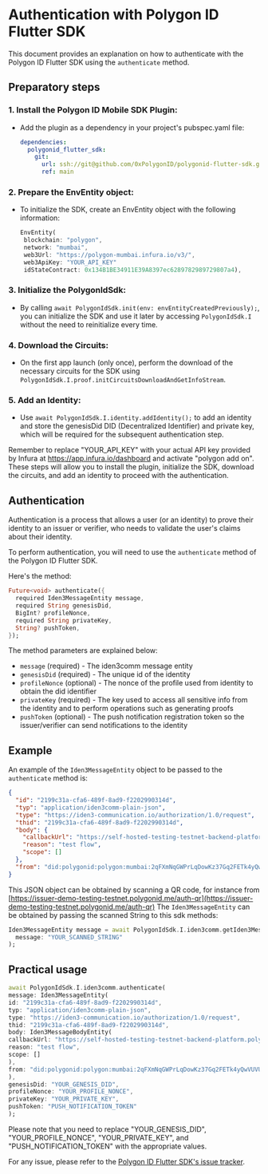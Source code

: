 # Authentication with Polygon ID Flutter SDK

This document provides an explanation on how to authenticate with the Polygon ID Flutter SDK using the `authenticate` method.

## Preparatory steps

### 1. Install the Polygon ID Mobile SDK Plugin:
- Add the plugin as a dependency in your project's pubspec.yaml file:
   ```yaml
   dependencies:
     polygonid_flutter_sdk:
       git:
         url: ssh://git@github.com/0xPolygonID/polygonid-flutter-sdk.git
         ref: main
   ```

### 2. Prepare the EnvEntity object:
- To initialize the SDK, create an EnvEntity object with the following information:
  ```dart
  EnvEntity(
   blockchain: "polygon",
   network: "mumbai",
   web3Url: "https://polygon-mumbai.infura.io/v3/",
   web3ApiKey: "YOUR_API_KEY"
   idStateContract: 0x134B1BE34911E39A8397ec6289782989729807a4),
  ```


### 3. Initialize the PolygonIdSdk:
- By calling `await PolygonIdSdk.init(env: envEntityCreatedPreviously);`, you can initialize the SDK and use it later by accessing `PolygonIdSdk.I` without the need to reinitialize every time.

### 4. Download the Circuits:
- On the first app launch (only once), perform the download of the necessary circuits for the SDK using `PolygonIdSdk.I.proof.initCircuitsDownloadAndGetInfoStream`.

### 5. Add an Identity:
- Use `await PolygonIdSdk.I.identity.addIdentity();` to add an identity and store the genesisDid DID (Decentralized Identifier) and private key, which will be required for the subsequent authentication step.

Remember to replace "YOUR_API_KEY" with your actual API key provided by Infura at https://app.infura.io/dashboard and activate "polygon add on". These steps will allow you to install the plugin, initialize the SDK, download the circuits, and add an identity to proceed with the authentication.

## Authentication

Authentication is a process that allows a user (or an identity) to prove their identity to an issuer or verifier, who needs to validate the user's claims about their identity.

To perform authentication, you will need to use the `authenticate` method of the Polygon ID Flutter SDK.

Here's the method:

```dart
Future<void> authenticate({
  required Iden3MessageEntity message,
  required String genesisDid,
  BigInt? profileNonce,
  required String privateKey,
  String? pushToken,
});
```
The method parameters are explained below:

- `message` (required) - The iden3comm message entity
- `genesisDid` (required) - The unique id of the identity
- `profileNonce` (optional) - The nonce of the profile used from identity to obtain the did identifier
- `privateKey` (required) - The key used to access all sensitive info from the identity and to perform operations such as generating proofs
- `pushToken` (optional) - The push notification registration token so the issuer/verifier can send notifications to the identity

## Example

An example of the `Iden3MessageEntity` object to be passed to the `authenticate` method is:

```json
{
  "id": "2199c31a-cfa6-489f-8ad9-f2202990314d",
  "typ": "application/iden3comm-plain-json",
  "type": "https://iden3-communication.io/authorization/1.0/request",
  "thid": "2199c31a-cfa6-489f-8ad9-f2202990314d",
  "body": {
    "callbackUrl": "https://self-hosted-testing-testnet-backend-platform.polygonid.me/api/callback?sessionId=402116",
    "reason": "test flow",
    "scope": []
  },
  "from": "did:polygonid:polygon:mumbai:2qFXmNqGWPrLqDowKz37Gq2FETk4yQwVUVUqeBLmf9"
}
```

This JSON object can be obtained by scanning a QR code, for instance from [https://issuer-demo-testing-testnet.polygonid.me/auth-qr](https://issuer-demo-testing-testnet.polygonid.me/auth-qr)
The `Iden3MessageEntity` can be obtained by passing the scanned String to this sdk methods:
```dart
Iden3MessageEntity message = await PolygonIdSdk.I.iden3comm.getIden3Message(
  message: "YOUR_SCANNED_STRING"
);
```


## Practical usage
```dart
await PolygonIdSdk.I.iden3comm.authenticate(
message: Iden3MessageEntity(
id: "2199c31a-cfa6-489f-8ad9-f2202990314d",
typ: "application/iden3comm-plain-json",
type: "https://iden3-communication.io/authorization/1.0/request",
thid: "2199c31a-cfa6-489f-8ad9-f2202990314d",
body: Iden3MessageBodyEntity(
callbackUrl: "https://self-hosted-testing-testnet-backend-platform.polygonid.me/api/callback?sessionId=402116",
reason: "test flow",
scope: []
),
from: "did:polygonid:polygon:mumbai:2qFXmNqGWPrLqDowKz37Gq2FETk4yQwVUVUqeBLmf9"
),
genesisDid: "YOUR_GENESIS_DID",
profileNonce: "YOUR_PROFILE_NONCE",
privateKey: "YOUR_PRIVATE_KEY",
pushToken: "PUSH_NOTIFICATION_TOKEN"
);
```

Please note that you need to replace "YOUR_GENESIS_DID", "YOUR_PROFILE_NONCE", "YOUR_PRIVATE_KEY", and "PUSH_NOTIFICATION_TOKEN" with the appropriate values.

For any issue, please refer to the [Polygon ID Flutter SDK's issue tracker](https://github.com/iden3/polygonid-flutter-sdk/issues).